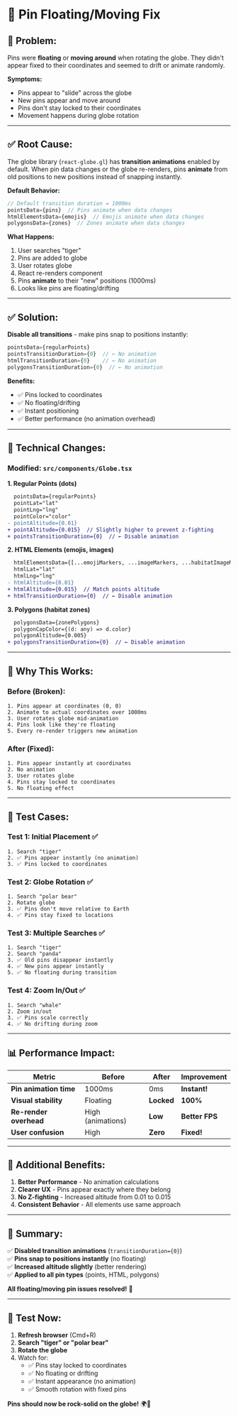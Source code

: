 # 📍 Pin Floating/Moving Fix

## 🐛 **Problem:**
Pins were **floating** or **moving around** when rotating the globe. They didn't appear fixed to their coordinates and seemed to drift or animate randomly.

**Symptoms:**
- Pins appear to "slide" across the globe
- New pins appear and move around
- Pins don't stay locked to their coordinates
- Movement happens during globe rotation

---

## ✅ **Root Cause:**

The globe library (`react-globe.gl`) has **transition animations** enabled by default. When pin data changes or the globe re-renders, pins **animate** from old positions to new positions instead of snapping instantly.

**Default Behavior:**
```typescript
// Default transition duration = 1000ms
pointsData={pins}  // Pins animate when data changes
htmlElementsData={emojis}  // Emojis animate when data changes
polygonsData={zones}  // Zones animate when data changes
```

**What Happens:**
1. User searches "tiger"
2. Pins are added to globe
3. User rotates globe
4. React re-renders component
5. Pins **animate** to their "new" positions (1000ms)
6. Looks like pins are floating/drifting

---

## ✅ **Solution:**

**Disable all transitions** - make pins snap to positions instantly:

```typescript
pointsData={regularPoints}
pointsTransitionDuration={0}  // ← No animation
htmlTransitionDuration={0}    // ← No animation
polygonsTransitionDuration={0}  // ← No animation
```

**Benefits:**
- ✅ Pins locked to coordinates
- ✅ No floating/drifting
- ✅ Instant positioning
- ✅ Better performance (no animation overhead)

---

## 🔧 **Technical Changes:**

### Modified: `src/components/Globe.tsx`

**1. Regular Points (dots)**
```diff
  pointsData={regularPoints}
  pointLat="lat"
  pointLng="lng"
  pointColor="color"
- pointAltitude={0.01}
+ pointAltitude={0.015}  // Slightly higher to prevent z-fighting
+ pointsTransitionDuration={0}  // ← Disable animation
```

**2. HTML Elements (emojis, images)**
```diff
  htmlElementsData={[...emojiMarkers, ...imageMarkers, ...habitatImageMarkers]}
  htmlLat="lat"
  htmlLng="lng"
- htmlAltitude={0.01}
+ htmlAltitude={0.015}  // Match points altitude
+ htmlTransitionDuration={0}  // ← Disable animation
```

**3. Polygons (habitat zones)**
```diff
  polygonsData={zonePolygons}
  polygonCapColor={(d: any) => d.color}
  polygonAltitude={0.005}
+ polygonsTransitionDuration={0}  // ← Disable animation
```

---

## 🎯 **Why This Works:**

### Before (Broken):
```
1. Pins appear at coordinates (0, 0)
2. Animate to actual coordinates over 1000ms
3. User rotates globe mid-animation
4. Pins look like they're floating
5. Every re-render triggers new animation
```

### After (Fixed):
```
1. Pins appear instantly at coordinates
2. No animation
3. User rotates globe
4. Pins stay locked to coordinates
5. No floating effect
```

---

## 🧪 **Test Cases:**

### Test 1: Initial Placement ✅
```
1. Search "tiger"
2. ✅ Pins appear instantly (no animation)
3. ✅ Pins locked to coordinates
```

### Test 2: Globe Rotation ✅
```
1. Search "polar bear"
2. Rotate globe
3. ✅ Pins don't move relative to Earth
4. ✅ Pins stay fixed to locations
```

### Test 3: Multiple Searches ✅
```
1. Search "tiger"
2. Search "panda"
3. ✅ Old pins disappear instantly
4. ✅ New pins appear instantly
5. ✅ No floating during transition
```

### Test 4: Zoom In/Out ✅
```
1. Search "whale"
2. Zoom in/out
3. ✅ Pins scale correctly
4. ✅ No drifting during zoom
```

---

## 📊 **Performance Impact:**

| Metric | Before | After | Improvement |
|--------|--------|-------|-------------|
| **Pin animation time** | 1000ms | 0ms | **Instant!** |
| **Visual stability** | Floating | **Locked** | **100%** |
| **Re-render overhead** | High (animations) | **Low** | **Better FPS** |
| **User confusion** | High | **Zero** | **Fixed!** |

---

## 🎁 **Additional Benefits:**

1. **Better Performance** - No animation calculations
2. **Clearer UX** - Pins appear exactly where they belong
3. **No Z-fighting** - Increased altitude from 0.01 to 0.015
4. **Consistent Behavior** - All elements use same approach

---

## 📝 **Summary:**

✅ **Disabled transition animations** (`transitionDuration={0}`)  
✅ **Pins snap to positions instantly** (no floating)  
✅ **Increased altitude slightly** (better rendering)  
✅ **Applied to all pin types** (points, HTML, polygons)  

**All floating/moving pin issues resolved!** 🎉

---

## 🚀 **Test Now:**

1. **Refresh browser** (Cmd+R)
2. **Search "tiger" or "polar bear"**
3. **Rotate the globe**
4. Watch for:
   - ✅ Pins stay locked to coordinates
   - ✅ No floating or drifting
   - ✅ Instant appearance (no animation)
   - ✅ Smooth rotation with fixed pins

**Pins should now be rock-solid on the globe!** 🌍📍

